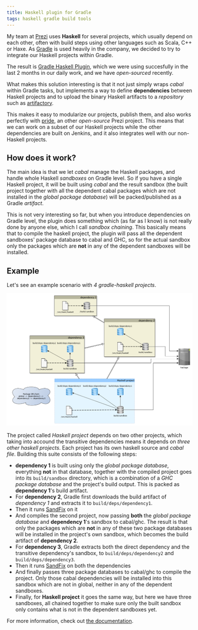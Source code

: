 ```yaml
---
title: Haskell plugin for Gradle
tags: haskell gradle build tools
---
```


My team at [Prezi](https://prezi.com) uses **Haskell** for several projects, which usually depend on each other, often with build steps using other languages such as Scala, C++ or Haxe. As [Gradle](https://gradle.org/) is used heavily in the company, we decided to try to integrate our Haskell projects within Gradle.

The result is [Gradle Haskell Plugin](https://github.com/prezi/gradle-haskell-plugin), which we were using succesfully in the last 2 months in our daily work, and we have *open-sourced* recently.

What makes this solution interesting is that it not just simply wraps *cabal* within Gradle tasks, but implements a way to define **dependencies** between Haskell projects and to upload the binary Haskell artifacts to a *repository* such as [artifactory](http://www.jfrog.com/open-source/). 

This makes it easy to modularize our projects, publish them, and also works perfectly with [pride](https://github.com/prezi/pride), an other *open-source* Prezi project. This means that we can work on a subset of our Haskell projects while the other
dependencies are built on Jenkins, and it also integrates well with our non-Haskell projects.

## How does it work?

The main idea is that we let _cabal_ manage the Haskell packages, and handle whole Haskell _sandboxes_ on Gradle level. So if you have a single Haskell project, it will be built using _cabal_ and the result sandbox (the built project together with all the dependent cabal packages which are not installed in the _global package database_) will be packed/published as a Gradle _artifact_.

This is not very interesting so far, but when you introduce dependencies on Gradle level, the plugin does something which (as far as I know) is not really done by anyone else, which I call _sandbox chaining_. This basically means that to compile the haskell project, the plugin will pass all the dependent sandboxes' package database to cabal and GHC, so for the actual sandbox only the packages which are **not** in any of the dependent sandboxes will be installed.

## Example

Let's see an example scenario with _4 gradle-haskell projects_.

<a href="https://raw.githubusercontent.com/prezi/gradle-haskell-plugin/master/doc/gradle-haskell-plugin-drawing1.png" class="zimg"><img width="600" src="https://raw.githubusercontent.com/prezi/gradle-haskell-plugin/master/doc/gradle-haskell-plugin-drawing1.png" alt="gradle-haskell-plugin"></a>

The project called _Haskell project_ depends on two other projects, which taking into accound the transitive dependencies means it depends on _three other haskell projects_. Each project has its own haskell source and _cabal file_. Building this suite consists of the following steps:

- **dependency 1** is built using only the _global package database_, everything **not** in that database, together with the compiled project goes into its `build/sandbox` directory, which is a combination of a _GHC package database_ and the project's build output. This is packed as **dependency 1**'s build artifact.
- For **dependency 2**, Gradle first downloads the build artifact of _dependency 1_ and extracts it to `build/deps/dependency1`. 
- Then it runs [SandFix](https://github.com/exFalso/sandfix) on it
- And compiles the second project, now passing **both** the _global package database_ and **dependency 1**'s sandbox to cabal/ghc. The result is that only the packages which are **not** in any of these two package databases will be installed in the project's own sandbox, which becomes the build artifact of **dependency 2**.
- For **dependency 3**, Gradle extracts both the direct dependency and the transitive dependency's sandbox, to `build/deps/dependency2` and `build/deps/dependency3`.
- Then it runs [SandFix](https://github.com/exFalso/sandfix) on both the dependencies
- And finally passes three package databases to cabal/ghc to compile the project. Only those cabal dependencies will be installed into this sandbox which are not in global, neither in any of the dependent sandboxes.
- Finally, for **Haskell project** it goes the same way, but here we have three sandboxes, all chained together to make sure only the built sandbox only contains what is not in the dependent sandboxes yet.

For more information, check out [the documentation](https://github.com/prezi/gradle-haskell-plugin).
